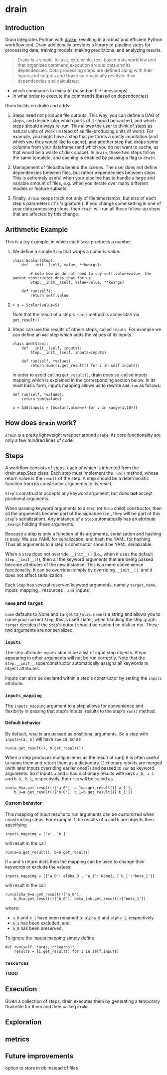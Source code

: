 # drain

## Introduction

Drain integrates Python with 
[drake](https://github.com/Factual/drake), resulting in a robust and efficient 
Python workflow tool. Drain additionally provides a library of pipeline steps 
for processing data, training models, making predictions, and analyzing results.

> Drake is a simple-to-use, extensible, text-based data workflow tool that organizes command execution around data and its dependencies. Data processing steps are defined along with their inputs and outputs and Drake automatically resolves their dependencies and calculates:
- which commands to execute (based on file timestamps)
-    in what order to execute the commands (based on dependencies)

Drain builds on drake and adds:

1. Steps need not produce file outputs. This way, you can
 define a DAG of steps, and decide later which parts of it should be cached,
 and which steps should always re-run. This allows the user to think of steps 
 as natural units of work (instead of as file-producing units of work). For 
 example, you might have a step that performs a costly imputation (and which 
 you thus would like to cache), and another step that drops some columns from 
 your dataframe (and which you do not want to cache, as that would be a waste 
 of disk space). In `drain`, these two steps follow the same template, and 
 caching is enabled by passing a flag to `drain`.

2. Management of filepaths behind the scenes. The user does not define
 dependencies between files, but rather dependencies between steps. This is 
 extremely useful when your pipeline has to handle a large and variable 
 amount of files, e.g. when you iterate over many different models 
 or feature subsets.

3. Finally, `drain` keeps track not only of file timestamps, 
 but also of each step's parameters (it's 'signature'). If you change some 
 setting in one of your data processing steps, then `drain` will run all
 those follow-up steps that are affected by this change.

## Arithmetic Example

This is a toy example, in which each `Step` produces a number.

1. We define a simple `Step` that wraps a numeric value:
	```
	class Scalar(Step):
		def __init__(self, value, **kwargs):
			
			# note how we do not need to say self.value=value; the parent constructor does that for us
			Step.__init__(self, value=value, **kwargs)

		def run(self):
			return self.value
	```

2.	
	``` 
	> s = Scalar(value=5)
 	```

	Note that the result of a step's `run()` method is accessible via `get_result()`.

3. Steps can use the results of others steps, called `inputs`. For example we can define an `Add` step which adds the values of its inputs:
	```
	class Add(Step):
		def __init__(self, inputs):
			Step.__init__(self, inputs=inputs)

		def run(self, *values)
			return sum((i.get_result() for i in self.inputs))
	```

	In order to avoid calling `get_result()`, drain does so-called inputs mapping which is explained in the corresponding section below. In its most basic form, inputs mapping allows us to rewrite `Add.run` as follows:

	```
	def run(self, *values):
		return sum(values)
	```

	```
	a = Add(inputs = [Scalar(value=v) for v in range(1,10)])
	```
	
## How does `drain` work?

`drain` is a pretty lightweight wrapper around `drake`; its core functionality 
are only a few hundred lines of code.


## Steps

A workflow consists of steps, each of which is inherited from the drain.step.Step class.  Each step must implement the `run()` method, whose return value is the `result` of the step. A step should be a deterministic function from its constructor arguments to its result.

`Step`'s constructor accepts any keyword argument, but does **not** accept positional arguments.

When passing keyword arguments to a `Step` (or `Step` child) constructor, then all the arguments become part of the signature (i.e., they will be part of this `Step`'s serialization). Any instance of a `Step` automatically has an attribute `_kwargs` holding these arguments.

Because a step is only a function of its arguments, serialization and hashing is easy. We use YAML for serialization, and hash the YAML for hashing. Thus all arguments to a step's constructor should be YAML serializable.

When a `Step` does not override `__init__()` (i.e., when it uses the default `Step.__init__()`), then all the keyword arguments that are being passed become attributes of the new instance. This is a mere convenience functionality. It can be overriden simply by overriding `__init__()`, and it does not affect serialization.

Each `Step` has several reserved keyword arguments, namely `target`, `name, `inputs_mapping`, `resources`, and `inputs`.

### `name` and `target`

`name` defaults to None and `target` to `False`. `name` is a string and allows you to name your current `Step`; this is useful later, when handling the step graph. `target` decides if the `Step`'s output should be cached on disk or not. These two arguments are _not_ serialized.

### `inputs`

The step attribute `inputs` should be a list of input step objects. Steps appearing in other arguments will not be run correctly. Note that the `Step.__init__` superconstructor automatically assigns all keywords to object attributes.

Inputs can also be declared within a step's constructor by setting the `inputs` attribute.

### `inputs_mapping`

The `inputs_mapping` argument to a step allows for convenience and flexibility in passing that step's inputs' results to the step's `run()` method.

#### Default behavior

By default, results are passed as positional arguments. So a step with `inputs=[a, b]` will have `run` called as
```
run(a.get_result(), b.get_result())
```

When a step produces multiple items as the result of run() it is often useful to name them and return them as a dictionary. Dictionary results are merged (with later inputs overriding earlier ones?) and passed to `run` as keyword arguments. So if inputs `a` and `b` had dictionary results with keys `a_0, a_1` and `b_0, b_1`, respectively, then `run` will be called as

```
run(a_0=a.get_result()['a_0'], a_1=a.get_result()['a_1'],
    b_0=a.get_result()['b_0'], b_1=b.get_result()['b_1'])
```

#### Custom behavior
This mapping of input results to run arguments can be customized when constructing steps. For example if the results of `a` and `b` are objects then specifying
```
inputs_mapping = ['a', 'b']
```
will result in the call
```
run(a=a.get_result(), b=b.get_result()
```
If `a` and `b` return dicts then the mapping can be used to change their keywords or exclude the values:
```
inputs_mapping = [{'a_0':'alpha_0', 'a_1': None}, {'b_1':'beta_1'}]
```
will result in the call
```
run(alpha_0=a.get_result()['a_0'],
    b_0=a.get_result()['b_0'], beta_1=b.get_result()['beta_1'])
```
where:
- `a_0` and `b_1` have been renamed to `alpha_0` and `alpha_1`, respectively
- `a_1` has been excluded, and
- `b_0` has been preserved.

To ignore the inputs mapping simply define
```
def run(self, *args, **kwargs):
    results = [i.get_result() for i in self.inputs]
```

### `resources`

**TODO**

## Execution

Given a collection of steps, drain executes them by generating a temporary Drakefile for them and then calling `drake`.

## Exploration

## metrics

## Future improvements
option to store in db instead of files
